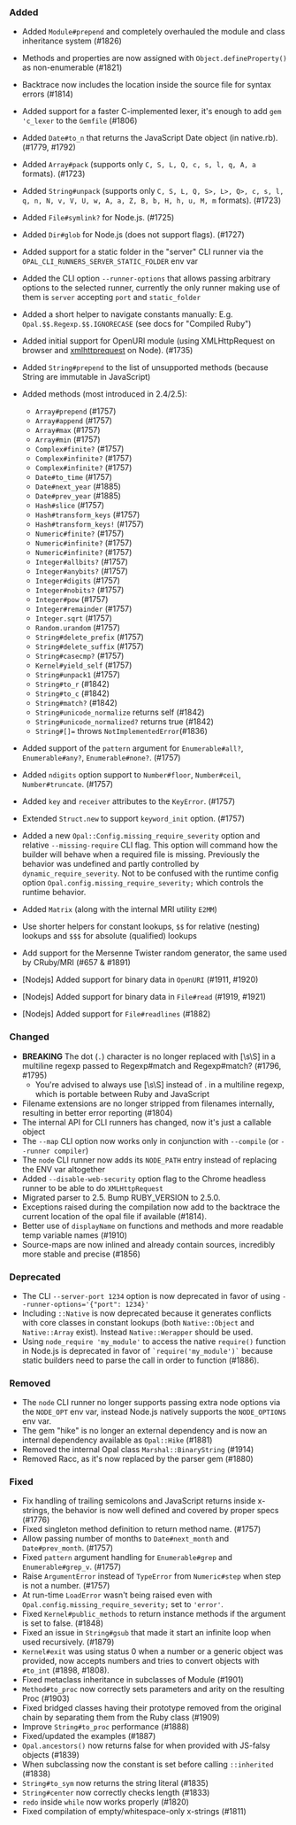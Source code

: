 <!--
Whitespace conventions:
- 4 spaces before ## titles
- 2 spaces before ### titles
- 1 spaces before normal text
-->

### Added

- Added `Module#prepend` and completely overhauled the module and class inheritance system (#1826)
- Methods and properties are now assigned with `Object.defineProperty()` as non-enumerable (#1821)
- Backtrace now includes the location inside the source file for syntax errors (#1814)
- Added support for a faster C-implemented lexer, it's enough to add `gem 'c_lexer` to the `Gemfile` (#1806)
- Added `Date#to_n` that returns the JavaScript Date object (in native.rb). (#1779, #1792)
- Added `Array#pack` (supports only `C, S, L, Q, c, s, l, q, A, a` formats). (#1723)
- Added `String#unpack` (supports only `C, S, L, Q, S>, L>, Q>, c, s, l, q, n, N, v, V, U, w, A, a, Z, B, b, H, h, u, M, m` formats). (#1723)
- Added `File#symlink?` for Node.js. (#1725)
- Added `Dir#glob` for Node.js (does not support flags). (#1727)
- Added support for a static folder in the "server" CLI runner via the `OPAL_CLI_RUNNERS_SERVER_STATIC_FOLDER` env var
- Added the CLI option `--runner-options` that allows passing arbitrary options to the selected runner, currently the only runner making use of them is `server` accepting `port` and `static_folder`
- Added a short helper to navigate constants manually: E.g. `Opal.$$.Regexp.$$.IGNORECASE` (see docs for "Compiled Ruby")
- Added initial support for OpenURI module (using XMLHttpRequest on browser and [xmlhttprequest](https://www.npmjs.com/package/xmlhttprequest) on Node). (#1735)
- Added `String#prepend` to the list of unsupported methods (because String are immutable in JavaScript)
- Added methods (most introduced in 2.4/2.5):
    * `Array#prepend` (#1757)
    * `Array#append` (#1757)
    * `Array#max` (#1757)
    * `Array#min` (#1757)
    * `Complex#finite?` (#1757)
    * `Complex#infinite?` (#1757)
    * `Complex#infinite?` (#1757)
    * `Date#to_time` (#1757)
    * `Date#next_year` (#1885)
    * `Date#prev_year` (#1885)
    * `Hash#slice` (#1757)
    * `Hash#transform_keys` (#1757)
    * `Hash#transform_keys!` (#1757)
    * `Numeric#finite?` (#1757)
    * `Numeric#infinite?` (#1757)
    * `Numeric#infinite?` (#1757)
    * `Integer#allbits?` (#1757)
    * `Integer#anybits?` (#1757)
    * `Integer#digits` (#1757)
    * `Integer#nobits?` (#1757)
    * `Integer#pow` (#1757)
    * `Integer#remainder` (#1757)
    * `Integer.sqrt` (#1757)
    * `Random.urandom` (#1757)
    * `String#delete_prefix` (#1757)
    * `String#delete_suffix` (#1757)
    * `String#casecmp?` (#1757)
    * `Kernel#yield_self` (#1757)
    * `String#unpack1` (#1757)
	* `String#to_r` (#1842)
	* `String#to_c` (#1842)
	* `String#match?` (#1842)
	* `String#unicode_normalize` returns self (#1842)
	* `String#unicode_normalized?` returns true (#1842)
	* `String#[]=` throws `NotImplementedError`(#1836)

- Added support of the `pattern` argument for `Enumerable#all?`, `Enumerable#any?`, `Enumerable#none?`. (#1757)
- Added `ndigits` option support to `Number#floor`, `Number#ceil`, `Number#truncate`. (#1757)
- Added `key` and `receiver` attributes to the `KeyError`. (#1757)
- Extended `Struct.new` to support `keyword_init` option. (#1757)
- Added a new `Opal::Config.missing_require_severity` option and relative `--missing-require` CLI flag. This option will command how the builder will behave when a required file is missing. Previously the behavior was undefined and partly controlled by `dynamic_require_severity`. Not to be confused with the runtime config option `Opal.config.missing_require_severity;` which controls the runtime behavior.
- Added `Matrix` (along with the internal MRI utility `E2MM`)
- Use shorter helpers for constant lookups, `$$` for relative (nesting) lookups and `$$$` for absolute (qualified) lookups
- Add support for the Mersenne Twister random generator, the same used by CRuby/MRI (#657 & #1891)
- [Nodejs] Added support for binary data in `OpenURI` (#1911, #1920)
- [Nodejs] Added support for binary data in `File#read` (#1919, #1921)
- [Nodejs] Added support for `File#readlines` (#1882)


### Changed

- **BREAKING** The dot (`.`) character is no longer replaced with [\s\S] in a multiline regexp passed to Regexp#match and Regexp#match? (#1796, #1795)
  * You're advised to always use [\s\S] instead of . in a multiline regexp, which is portable between Ruby and JavaScript
- Filename extensions are no longer stripped from filenames internally, resulting in better error reporting (#1804)
- The internal API for CLI runners has changed, now it's just a callable object
- The `--map` CLI option now works only in conjunction with `--compile` (or `--runner compiler`)
- The `node` CLI runner now adds its `NODE_PATH` entry instead of replacing the ENV var altogether
- Added `--disable-web-security` option flag to the Chrome headless runner to be able to do `XMLHttpRequest`
- Migrated parser to 2.5. Bump RUBY_VERSION to 2.5.0.
- Exceptions raised during the compilation now add to the backtrace the current location of the opal file if available (#1814).
- Better use of `displayName` on functions and methods and more readable temp variable names (#1910)
- Source-maps are now inlined and already contain sources, incredibly more stable and precise (#1856)


### Deprecated

- The CLI `--server-port 1234` option is now deprecated in favor of using `--runner-options='{"port": 1234}'`
- Including `::Native` is now deprecated because it generates conflicts with core classes in constant lookups (both `Native::Object` and `Native::Array` exist). Instead `Native::Werapper` should be used.
- Using `node_require 'my_module'` to access the native `require()` function in Node.js is deprecated in favor of <code>\`require('my_module')\`</code> because static builders need to parse the call in order to function (#1886).


### Removed

- The `node` CLI runner no longer supports passing extra node options via the `NODE_OPT` env var, instead Node.js natively supports the `NODE_OPTIONS` env var.
- The gem "hike" is no longer an external dependency and is now an internal dependency available as `Opal::Hike` (#1881)
- Removed the internal Opal class `Marshal::BinaryString` (#1914)
- Removed Racc, as it's now replaced by the parser gem (#1880)



### Fixed

- Fix handling of trailing semicolons and JavaScript returns inside x-strings, the behavior is now well defined and covered by proper specs (#1776)
- Fixed singleton method definition to return method name. (#1757)
- Allow passing number of months to `Date#next_month` and `Date#prev_month`. (#1757)
- Fixed `pattern` argument handling for `Enumerable#grep` and `Enumerable#grep_v`. (#1757)
- Raise `ArgumentError` instead of `TypeError` from `Numeric#step` when step is not a number. (#1757)
- At run-time `LoadError` wasn't being raised even with `Opal.config.missing_require_severity;` set to `'error'`.
- Fixed `Kernel#public_methods` to return instance methods if the argument is set to false. (#1848)
- Fixed an issue in `String#gsub` that made it start an infinite loop when used recursively. (#1879)
- `Kernel#exit` was using status 0 when a number or a generic object was provided, now accepts numbers and tries to convert objects with `#to_int` (#1898, #1808).
- Fixed metaclass inheritance in subclasses of Module (#1901)
- `Method#to_proc` now correctly sets parameters and arity on the resulting Proc (#1903)
- Fixed bridged classes having their prototype removed from the original chain by separating them from the Ruby class (#1909)
- Improve `String#to_proc` performance (#1888)
- Fixed/updated the examples (#1887)
- `Opal.ancestors()` now returns false for when provided with JS-falsy objects (#1839)
- When subclassing now the constant is set before calling `::inherited` (#1838)
- `String#to_sym` now returns the string literal (#1835)
- `String#center` now correctly checks length (#1833)
- `redo` inside `while` now works properly (#1820)
- Fixed compilation of empty/whitespace-only x-strings (#1811)

